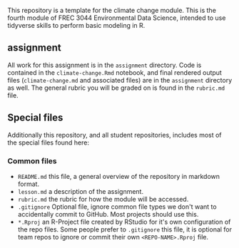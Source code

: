 This repository is a template for the climate change module. This is the fourth module of FREC 3044 Environmental Data Science, intended to use tidyverse skills to perform basic modeling in R.

## assignment

All work for this assignment is in the `assignment` directory.  Code is contained in the `climate-change.Rmd` notebook, and final rendered output files (`climate-change.md` and associated files) are in the `assignment` directory as well. The general rubric you will be graded on is found in the `rubric.md` file. 

## Special files

Additionally this repository, and all student repositories, includes most of the special files found here:

### Common files

- `README.md` this file, a general overview of the repository in markdown format.  
- `lesson.md` a description of the assignment.
- `rubric.md` the rubric for how the module will be accessed.
- `.gitignore` Optional file, ignore common file types we don't want to accidentally commit to GitHub. Most projects should use this. 
- `*.Rproj` an R-Project file created by RStudio for it's own configuration of the repo files.  Some people prefer to `.gitignore` this file, it is optional for team repos to ignore or commit their own `<REPO-NAME>.Rproj` file.

